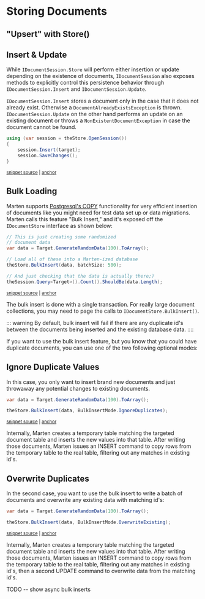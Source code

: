 # Storing Documents

## "Upsert" with Store()

## Insert & Update

While `IDocumentSession.Store` will perform either insertion or update depending on the existence of documents, `IDocumentSession` also exposes methods to explicitly control this persistence behavior through `IDocumentSession.Insert` and `IDocumentSession.Update`.

`IDocumentSession.Insert` stores a document only in the case that it does not already exist. Otherwise a `DocumentAlreadyExistsException` is thrown. `IDocumentSession.Update` on the other hand performs an update on an existing document or throws a `NonExistentDocumentException` in case the document cannot be found.

<!-- snippet: sample_sample-document-insertonly -->
<a id='snippet-sample_sample-document-insertonly'></a>
```cs
using (var session = theStore.OpenSession())
{
    session.Insert(target);
    session.SaveChanges();
}
```
<sup><a href='https://github.com/JasperFx/marten/blob/master/src/Marten.Testing/Acceptance/document_inserts.cs#L81-L87' title='Snippet source file'>snippet source</a> | <a href='#snippet-sample_sample-document-insertonly' title='Start of snippet'>anchor</a></sup>
<!-- endSnippet -->

## Bulk Loading

Marten supports [Postgresql's COPY](http://www.postgresql.org/docs/9.4/static/sql-copy.html) functionality for very efficient insertion of documents like you might need for test data set up or data migrations. Marten calls this feature "Bulk Insert," and it's exposed off the `IDocumentStore` interface as shown below:

<!-- snippet: sample_using_bulk_insert -->
<a id='snippet-sample_using_bulk_insert'></a>
```cs
// This is just creating some randomized
// document data
var data = Target.GenerateRandomData(100).ToArray();

// Load all of these into a Marten-ized database
theStore.BulkInsert(data, batchSize: 500);

// And just checking that the data is actually there;)
theSession.Query<Target>().Count().ShouldBe(data.Length);
```
<sup><a href='https://github.com/JasperFx/marten/blob/master/src/Marten.Testing/CoreFunctionality/bulk_loading_Tests.cs#L95-L105' title='Snippet source file'>snippet source</a> | <a href='#snippet-sample_using_bulk_insert' title='Start of snippet'>anchor</a></sup>
<!-- endSnippet -->

The bulk insert is done with a single transaction. For really large document collections, you may need to page the calls to `IDocumentStore.BulkInsert()`.

::: warning
By default, bulk insert will fail if there are any duplicate id's between the documents being inserted and the existing database data.
::::

If you want to use the bulk insert feature, but you know that you could have duplicate documents, you can use one of the two following optional modes:

## Ignore Duplicate Values

In this case, you only want to insert brand new documents and just throwaway any potential changes to existing documents.

<!-- snippet: sample_bulk_insert_with_IgnoreDuplicates -->
<a id='snippet-sample_bulk_insert_with_ignoreduplicates'></a>
```cs
var data = Target.GenerateRandomData(100).ToArray();

theStore.BulkInsert(data, BulkInsertMode.IgnoreDuplicates);
```
<sup><a href='https://github.com/JasperFx/marten/blob/master/src/Marten.Testing/CoreFunctionality/bulk_loading_Tests.cs#L148-L152' title='Snippet source file'>snippet source</a> | <a href='#snippet-sample_bulk_insert_with_ignoreduplicates' title='Start of snippet'>anchor</a></sup>
<!-- endSnippet -->

Internally, Marten creates a temporary table matching the targeted document table and inserts the new values into that table. After writing those documents, Marten issues
an INSERT command to copy rows from the temporary table to the real table, filtering out any matches in existing id's.

## Overwrite Duplicates

In the second case, you want to use the bulk insert to write a batch of documents and overwrite any existing data with matching id's:

<!-- snippet: sample_bulk_insert_with_OverwriteExisting -->
<a id='snippet-sample_bulk_insert_with_overwriteexisting'></a>
```cs
var data = Target.GenerateRandomData(100).ToArray();

theStore.BulkInsert(data, BulkInsertMode.OverwriteExisting);
```
<sup><a href='https://github.com/JasperFx/marten/blob/master/src/Marten.Testing/CoreFunctionality/bulk_loading_Tests.cs#L168-L172' title='Snippet source file'>snippet source</a> | <a href='#snippet-sample_bulk_insert_with_overwriteexisting' title='Start of snippet'>anchor</a></sup>
<!-- endSnippet -->

Internally, Marten creates a temporary table matching the targeted document table and inserts the new values into that table. After writing those documents, Marten issues
an INSERT command to copy rows from the temporary table to the real table, filtering out any matches in existing id's, then a second UPDATE command to overwrite data from
the matching id's.

TODO -- show async bulk inserts

